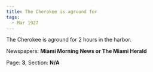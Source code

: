 ```yaml
---  
title: The Cherokee is aground for  
tags:  
  - Mar 1927  
---  
```

  
The Cherokee is aground for 2 hours in the harbor.  
  
Newspapers: **Miami Morning News or The Miami Herald**  
  
Page: **3**, Section: **N/A** 
